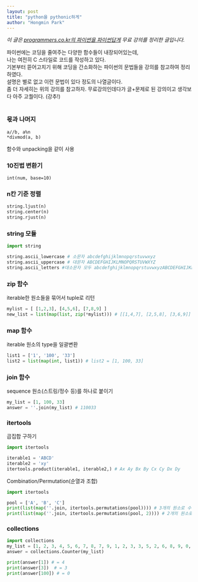 ```yaml
---
layout: post
title: "python을 pythonic하게"
author: "Hongmin Park"
---
```


*이 글은 [programmers.co.kr의 파이썬을 파이썬답게](https://programmers.co.kr/learn/courses/4008) 무료 강의를 정리한 글입니다.*

파이썬에는 코딩을 줄여주는 다양한 함수들이 내장되어있는데,<br>
나는 여전히 C 스타일로 코드를 작성하고 있다.<br>
기본부터 뜯어고치기 위해 코딩을 간소화하는 파이썬의 문법들을 강의를 참고하여 정리하였다.<br>
설명은 별로 없고 이런 문법이 있다 정도의 나열글이다. <br>
좀 더 자세히는 위의 강의를 참고하자. 무료강의인데다가 글+문제로 된 강의이고 생각보다 아주 고퀄이다. (강추!)<br><br>

### 몫과 나머지
`a//b, a%n`<br>
`*divmod(a, b)`

함수와 unpacking을 같이 사용

### 10진법 변환기
`int(num, base=10)`

### n칸 기준 정렬
```python
string.ljust(n)
string.center(n)
string.rjust(n)
```

### string 모듈
```python
import string 

string.ascii_lowercase # 소문자 abcdefghijklmnopqrstuvwxyz
string.ascii_uppercase # 대문자 ABCDEFGHIJKLMNOPQRSTUVWXYZ
string.ascii_letters #대소문자 모두 abcdefghijklmnopqrstuvwxyzABCDEFGHIJKLMNOPQRSTUVWXYZ 
```

### zip 함수
iterable한 원소들을 묶어서 tuple로 리턴
```python
mylist = [ [1,2,3], [4,5,6], [7,8,9] ]
new_list = list(map(list, zip(*mylist))) # [[1,4,7], [2,5,8], [3,6,9]]
```

### map 함수
iterable 원소의 type을 일괄변환
```python
list1 = ['1', '100', '33']
list2 = list(map(int, list1)) # list2 = [1, 100, 33]
```
### join 함수
sequence 원소(스트링/정수 등)를 하나로 붙이기
```python
my_list = [1, 100, 33]
answer = ''.join(my_list) # 110033
```

### itertools
곱집합 구하기 
```python
import itertools

iterable1 = 'ABCD'
iterable2 = 'xy'
itertools.product(iterable1, iterable2,) # Ax Ay Bx By Cx Cy Dx Dy 
```

Combination/Permutation(순열과 조합)
```python
import itertools

pool = ['A', 'B', 'C']
print(list(map(''.join, itertools.permutations(pool)))) # 3개의 원소로 수열 만들기
print(list(map(''.join, itertools.permutations(pool, 2)))) # 2개의 원소로 수열 만들기
```

### collections
```python
import collections
my_list = [1, 2, 3, 4, 5, 6, 7, 8, 7, 9, 1, 2, 3, 3, 5, 2, 6, 8, 9, 0, 1, 1, 4, 7, 0]
answer = collections.Counter(my_list)

print(answer[1]) # = 4
print(answer[3])  # = 3
print(answer[100]) # = 0
```

